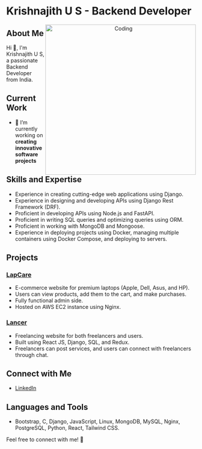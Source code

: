 # Krishnajith U S - Backend Developer

<p align="center">
  <img align="right" alt="Coding" width="400" src="https://cdn.dribbble.com/users/1162077/screenshots/3848914/programmer.gif">
</p>

## About Me
Hi 👋, I'm Krishnajith U S, a passionate Backend Developer from India.

## Current Work
- 🔭 I’m currently working on **creating innovative software projects**

## Skills and Expertise
- Experience in creating cutting-edge web applications using Django.
- Experience in designing and developing APIs using Django Rest Framework (DRF).
- Proficient in developing APIs using Node.js and FastAPI.
- Proficient in writing SQL queries and optimizing queries using ORM.
- Proficient in working with MongoDB and Mongoose.
- Experience in deploying projects using Docker, managing multiple containers using Docker Compose, and deploying to servers.


## Projects

### [LapCare](https://github.com/KrishnajithUS/LapCare_Ecom)
- E-commerce website for premium laptops (Apple, Dell, Asus, and HP).
- Users can view products, add them to the cart, and make purchases.
- Fully functional admin side.
- Hosted on AWS EC2 instance using Nginx.

### [Lancer](https://github.com/KrishnajithUS/Lancer)
- Freelancing website for both freelancers and users.
- Built using React JS, Django, SQL, and Redux.
- Freelancers can post services, and users can connect with freelancers through chat.

## Connect with Me
- [LinkedIn](#) <!-- Add your LinkedIn profile link here -->

## Languages and Tools
- Bootstrap, C, Django, JavaScript, Linux, MongoDB, MySQL, Nginx, PostgreSQL, Python, React, Tailwind CSS.

Feel free to connect with me! 🚀

